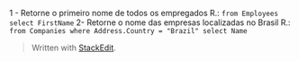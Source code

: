 
1 - Retorne o primeiro nome de todos os empregados
	R.: `from Employees select FirstName`
2- Retorne o nome das empresas localizadas no Brasil
	R.: `from Companies where Address.Country = "Brazil" select Name`

> Written with [StackEdit](https://stackedit.io/).
<!--stackedit_data:
eyJoaXN0b3J5IjpbMTQzNjU2OTYwMiwtMTA0NzU0OTE0OCwxNT
YyNjYxNjYxLDczMDk5ODExNl19
-->